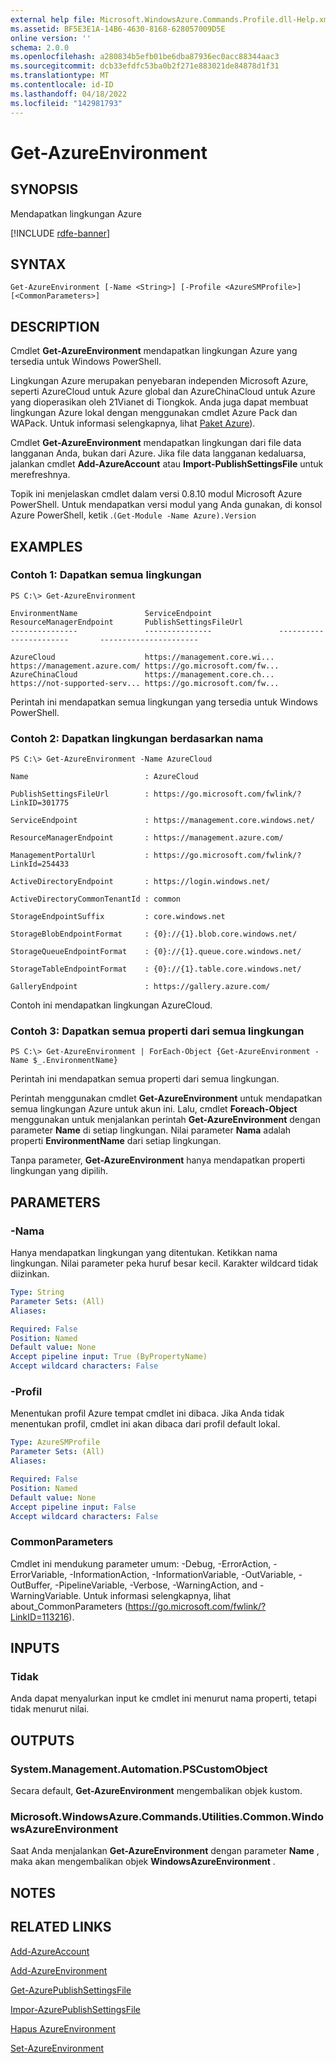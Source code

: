 ```yaml
---
external help file: Microsoft.WindowsAzure.Commands.Profile.dll-Help.xml
ms.assetid: BF5E3E1A-14B6-4630-8168-628057009D5E
online version: ''
schema: 2.0.0
ms.openlocfilehash: a280834b5efb01be6dba87936ec0acc88344aac3
ms.sourcegitcommit: dcb33efdfc53ba0b2f271e883021de84878d1f31
ms.translationtype: MT
ms.contentlocale: id-ID
ms.lasthandoff: 04/18/2022
ms.locfileid: "142981793"
---
```

# Get-AzureEnvironment

## SYNOPSIS
Mendapatkan lingkungan Azure

[!INCLUDE [rdfe-banner](../../includes/rdfe-banner.md)]

## SYNTAX

```
Get-AzureEnvironment [-Name <String>] [-Profile <AzureSMProfile>] [<CommonParameters>]
```

## DESCRIPTION
Cmdlet **Get-AzureEnvironment** mendapatkan lingkungan Azure yang tersedia untuk Windows PowerShell.

Lingkungan Azure merupakan penyebaran independen Microsoft Azure, seperti AzureCloud untuk Azure global dan AzureChinaCloud untuk Azure yang dioperasikan oleh 21Vianet di Tiongkok.
Anda juga dapat membuat lingkungan Azure lokal dengan menggunakan cmdlet Azure Pack dan WAPack.
Untuk informasi selengkapnya, lihat [Paket Azure](/previous-versions/azure/windows-server-azure-pack/)).

Cmdlet **Get-AzureEnvironment** mendapatkan lingkungan dari file data langganan Anda, bukan dari Azure.
Jika file data langganan kedaluarsa, jalankan cmdlet **Add-AzureAccount** atau **Import-PublishSettingsFile** untuk merefreshnya.

Topik ini menjelaskan cmdlet dalam versi 0.8.10 modul Microsoft Azure PowerShell.
Untuk mendapatkan versi modul yang Anda gunakan, di konsol Azure PowerShell, ketik .`(Get-Module -Name Azure).Version`

## EXAMPLES

### Contoh 1: Dapatkan semua lingkungan
```
PS C:\> Get-AzureEnvironment

EnvironmentName               ServiceEndpoint               ResourceManagerEndpoint       PublishSettingsFileUrl
---------------               ---------------               -----------------------       ----------------------

AzureCloud                    https://management.core.wi... https://management.azure.com/ https://go.microsoft.com/fw...
AzureChinaCloud               https://management.core.ch... https://not-supported-serv... https://go.microsoft.com/fw...
```

Perintah ini mendapatkan semua lingkungan yang tersedia untuk Windows PowerShell.

### Contoh 2: Dapatkan lingkungan berdasarkan nama
```
PS C:\> Get-AzureEnvironment -Name AzureCloud

Name                          : AzureCloud

PublishSettingsFileUrl        : https://go.microsoft.com/fwlink/?LinkID=301775

ServiceEndpoint               : https://management.core.windows.net/

ResourceManagerEndpoint       : https://management.azure.com/

ManagementPortalUrl           : https://go.microsoft.com/fwlink/?LinkId=254433

ActiveDirectoryEndpoint       : https://login.windows.net/

ActiveDirectoryCommonTenantId : common

StorageEndpointSuffix         : core.windows.net

StorageBlobEndpointFormat     : {0}://{1}.blob.core.windows.net/

StorageQueueEndpointFormat    : {0}://{1}.queue.core.windows.net/

StorageTableEndpointFormat    : {0}://{1}.table.core.windows.net/

GalleryEndpoint               : https://gallery.azure.com/
```

Contoh ini mendapatkan lingkungan AzureCloud.

### Contoh 3: Dapatkan semua properti dari semua lingkungan
```
PS C:\> Get-AzureEnvironment | ForEach-Object {Get-AzureEnvironment -Name $_.EnvironmentName}
```

Perintah ini mendapatkan semua properti dari semua lingkungan.

Perintah menggunakan cmdlet **Get-AzureEnvironment** untuk mendapatkan semua lingkungan Azure untuk akun ini.
Lalu, cmdlet **Foreach-Object** menggunakan untuk menjalankan perintah **Get-AzureEnvironment** dengan parameter **Name** di setiap lingkungan.
Nilai parameter **Nama** adalah properti **EnvironmentName** dari setiap lingkungan.

Tanpa parameter, **Get-AzureEnvironment** hanya mendapatkan properti lingkungan yang dipilih.

## PARAMETERS

### -Nama
Hanya mendapatkan lingkungan yang ditentukan.
Ketikkan nama lingkungan.
Nilai parameter peka huruf besar kecil.
Karakter wildcard tidak diizinkan.

```yaml
Type: String
Parameter Sets: (All)
Aliases:

Required: False
Position: Named
Default value: None
Accept pipeline input: True (ByPropertyName)
Accept wildcard characters: False
```

### -Profil
Menentukan profil Azure tempat cmdlet ini dibaca.
Jika Anda tidak menentukan profil, cmdlet ini akan dibaca dari profil default lokal.

```yaml
Type: AzureSMProfile
Parameter Sets: (All)
Aliases:

Required: False
Position: Named
Default value: None
Accept pipeline input: False
Accept wildcard characters: False
```

### CommonParameters
Cmdlet ini mendukung parameter umum: -Debug, -ErrorAction, -ErrorVariable, -InformationAction, -InformationVariable, -OutVariable, -OutBuffer, -PipelineVariable, -Verbose, -WarningAction, and -WarningVariable. Untuk informasi selengkapnya, lihat about_CommonParameters (https://go.microsoft.com/fwlink/?LinkID=113216).

## INPUTS

### Tidak
Anda dapat menyalurkan input ke cmdlet ini menurut nama properti, tetapi tidak menurut nilai.

## OUTPUTS

### System.Management.Automation.PSCustomObject
Secara default, **Get-AzureEnvironment** mengembalikan objek kustom.

### Microsoft.WindowsAzure.Commands.Utilities.Common.WindowsAzureEnvironment
Saat Anda menjalankan **Get-AzureEnvironment** dengan parameter **Name** , maka akan mengembalikan objek  **WindowsAzureEnvironment** .

## NOTES

## RELATED LINKS

[Add-AzureAccount](./Add-AzureAccount.md)

[Add-AzureEnvironment](./Add-AzureEnvironment.md)

[Get-AzurePublishSettingsFile](./Get-AzurePublishSettingsFile.md)

[Impor-AzurePublishSettingsFile](./Import-AzurePublishSettingsFile.md)

[Hapus AzureEnvironment](./Remove-AzureEnvironment.md)

[Set-AzureEnvironment](./Set-AzureEnvironment.md)


